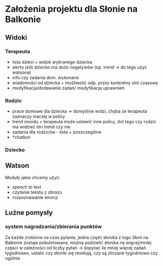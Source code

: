 # Założenia projektu dla Słonie na Balkonie

## Widoki

### Terapeuta

- lista dzieci + widok wybranego dziecka
- alerty jeśli dziecko ma dużo negatywów (np. trend -> do tego użyć watsona)
- info czy zadania dom. wykonane
- wiadomości od dziecka + możliwość odp. przez konkretny slot czasowy
- modyfikacja/dodawanie zadań/ modyfikacja uprawnień
  
### Rodzic

- prace domowe dla dziecka -> domyślnie widzi, chyba że terapeuta zaznaczy inaczej w policy
- trend moodu + terapeuta może ustawić inne policy, dot tego czy rodzic ma widzieć ten trend czy nie
- zadania dla rodziców - lista + poszczególne
- *chatbot 

### Dziecko

## Watson

Moduły jakie chcemy użyć:

- speech to text
- czytanie tekstu z obrazu
- rozpoznawanie emocji

## Luźne pomysły

### system nagradzania/zbierania punktów

Za każde zrobione na czas pytanie, jedna część słonika z logo Słoni na Balkonie zostaje pokolorowana, można podzielić słonika na więcej/mniej części w zależności od liczby pytań -> dopytać ile mniej więcej zadań tygodniowo, ustalić czy słoniki się resetują, czy są zliczane tygodniowo czy ogólnie


